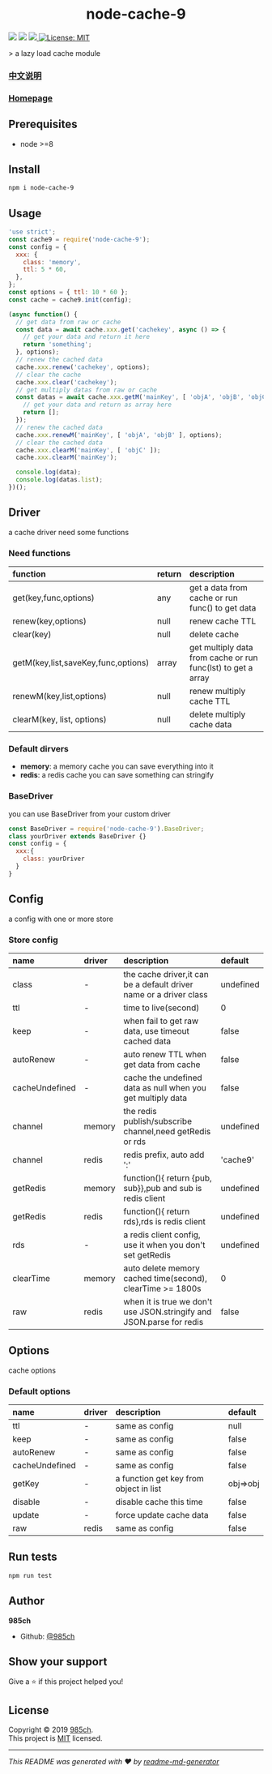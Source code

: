 <h1 align="center">node-cache-9 </h1>
<p>
  <img src="https://img.shields.io/badge/version-1.0.0-blue.svg?cacheSeconds=2592000" />
  <img src="https://img.shields.io/badge/node-%3E%3D8-blue.svg" />
  <a  href="https://npmjs.org/package/node-cache-9">
    <img src="https://img.shields.io/npm/v/node-cache-9.svg?style=flat-square" />
  </a>
  <a href="https://github.com/985ch/node-cache-9/blob/master/LICENSE">
    <img alt="License: MIT" src="https://img.shields.io/badge/License-MIT-yellow.svg" target="_blank" />
  </a>
</p>
> a lazy load cache module

### [中文说明](./README.zh_CN.md)
### [Homepage](https://github.com/985ch/node-cache-9#readme)

## Prerequisites

- node &gt;=8

## Install

```sh
npm i node-cache-9
```
## Usage

```js
'use strict';
const cache9 = require('node-cache-9');
const config = {
  xxx: {
    class: 'memory',
    ttl: 5 * 60,
  },
};
const options = { ttl: 10 * 60 };
const cache = cache9.init(config);

(async function() {
  // get data from raw or cache
  const data = await cache.xxx.get('cachekey', async () => {
    // get your data and return it here
    return 'something';
  }, options);
  // renew the cached data
  cache.xxx.renew('cachekey', options);
  // clear the cache
  cache.xxx.clear('cachekey');
  // get multiply datas from raw or cache
  const datas = await cache.xxx.getM('mainKey', [ 'objA', 'objB', 'objC' ], obj => obj.key, async lst => {
    // get your data and return as array here
    return [];
  });
  // renew the cached data
  cache.xxx.renewM('mainKey', [ 'objA', 'objB' ], options);
  // clear the cached data
  cache.xxx.clearM('mainKey', [ 'objC' ]);
  cache.xxx.clearM('mainKey');

  console.log(data);
  console.log(datas.list);
})();
```
## Driver
a cache driver need some functions
### Need functions
| function | return | description |
|:----|:-----|:----|
| get(key,func,options) | any | get a data from cache or run func() to get data |
| renew(key,options) | null | renew cache TTL |
| clear(key) | null | delete cache |
| getM(key,list,saveKey,func,options) | array | get multiply data from cache or run func(lst) to get a array |
| renewM(key,list,options) | null | renew multiply cache TTL |
| clearM(key, list, options) | null | delete multiply cache data |
### Default dirvers
* **memory**: a memory cache you can save everything into it
* **redis**: a redis cache you can save something can stringify
### BaseDriver
you can use BaseDriver from your custom driver
```js
const BaseDriver = require('node-cache-9').BaseDriver;
class yourDriver extends BaseDriver {}
const config = {
  xxx:{
    class: yourDriver
  }
}
```
## Config
a config with one or more store
### Store config
| name | driver | description | default |
|:-----|:-------|:------------|:--------|
| class | - | the cache driver,it can be a default driver name or a driver class | undefined |
| ttl | - | time to live(second) | 0 |
| keep | - | when fail to get raw data, use timeout cached data | false |
| autoRenew | - | auto renew TTL when get data from cache | false |
| cacheUndefined | - | cache the undefined data as null when you get multiply data | false |
| channel | memory | the redis publish/subscribe channel,need getRedis or rds | undefined |
| channel | redis | redis prefix, auto add ':' | 'cache9' |
| getRedis | memory | function(){ return {pub, sub}},pub and sub is redis client | undefined |
| getRedis | redis | function(){ return rds},rds is redis client | undefined |
| rds | - | a redis client config, use it when you don't set getRedis | undefined |
| clearTime | memory | auto delete memory cached time(second), clearTime >= 1800s | 0 |
| raw | redis |  when it is true we don't use JSON.stringify and JSON.parse for redis | false |
## Options
cache options
### Default options
| name | driver | description | default |
|:-----|:-------|:------------|:--------|
| ttl | - | same as config | null |
| keep | - | same as config | false |
| autoRenew | - | same as config | false|
| cacheUndefined | - | same as config | false |
| getKey | - | a function get key from object in list | obj=>obj |
| disable | - | disable cache this time | false |
| update | - | force update cache data | false |
| raw | redis | same as config | false |
## Run tests

```sh
npm run test
```

## Author

 **985ch**

* Github: [@985ch](https://github.com/985ch)

## Show your support

Give a ⭐️ if this project helped you!

## License

Copyright © 2019 [985ch](https://github.com/985ch).<br />
This project is [MIT](https://github.com/985ch/node-cache-9/blob/master/LICENSE) licensed.

***
_This README was generated with ❤️ by [readme-md-generator](https://github.com/kefranabg/readme-md-generator)_